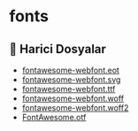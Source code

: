 # fonts

<!--Index-->

## 📂 Harici Dosyalar

- [fontawesome-webfont.eot](./fontawesome-webfont.eot)
- [fontawesome-webfont.svg](./fontawesome-webfont.svg)
- [fontawesome-webfont.ttf](./fontawesome-webfont.ttf)
- [fontawesome-webfont.woff](./fontawesome-webfont.woff)
- [fontawesome-webfont.woff2](./fontawesome-webfont.woff2)
- [FontAwesome.otf](./FontAwesome.otf)

<!--Index-->
